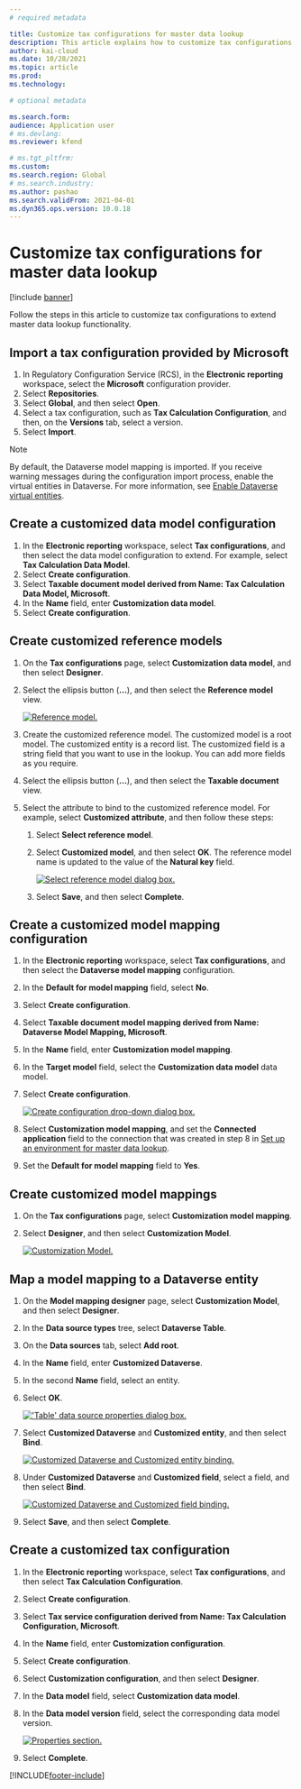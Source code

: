 ```yaml
---
# required metadata

title: Customize tax configurations for master data lookup
description: This article explains how to customize tax configurations to extend master data lookup functionality.
author: kai-cloud
ms.date: 10/28/2021
ms.topic: article
ms.prod: 
ms.technology: 

# optional metadata

ms.search.form:
audience: Application user
# ms.devlang: 
ms.reviewer: kfend

# ms.tgt_pltfrm: 
ms.custom: 
ms.search.region: Global
# ms.search.industry: 
ms.author: pashao
ms.search.validFrom: 2021-04-01
ms.dyn365.ops.version: 10.0.18
---
```


# Customize tax configurations for master data lookup

[!include [banner](../includes/banner.md)]

Follow the steps in this article to customize tax configurations to extend master data lookup functionality.

## Import a tax configuration provided by Microsoft

1. In Regulatory Configuration Service (RCS), in the **Electronic reporting** workspace, select the **Microsoft** configuration provider.
2. Select **Repositories**.
3. Select **Global**, and then select **Open**.
4. Select a tax configuration, such as **Tax Calculation Configuration**, and then, on the **Versions** tab, select a version.
5. Select **Import**.

> [!NOTE]
> By default, the Dataverse model mapping is imported. If you receive warning messages during the configuration import process, enable the virtual entities in Dataverse. For more information, see [Enable Dataverse virtual entities](../../fin-ops-core/dev-itpro/power-platform/enable-virtual-entities.md).

## Create a customized data model configuration

1. In the **Electronic reporting** workspace, select **Tax configurations**, and then select the data model configuration to extend. For example, select **Tax Calculation Data Model**.
2. Select **Create configuration**.
3. Select **Taxable document model derived from Name: Tax Calculation Data Model, Microsoft**.
4. In the **Name** field, enter **Customization data model**.
5. Select **Create configuration**.

## Create customized reference models

1. On the **Tax configurations** page, select **Customization data model**, and then select **Designer**.
2. Select the ellipsis button (**...**), and then select the **Reference model** view.

    [![Reference model.](./media/pic2.png)](./media/pic2.png)

3. Create the customized reference model. The customized model is a root model. The customized entity is a record list. The customized field is a string field that you want to use in the lookup. You can add more fields as you require.
4. Select the ellipsis button (**...**), and then select the **Taxable document** view.
5. Select the attribute to bind to the customized reference model. For example, select **Customized attribute**, and then follow these steps:

    1. Select **Select reference model**.
    2. Select **Customized model**, and then select **OK**. The reference model name is updated to the value of the **Natural key** field.

        [![Select reference model dialog box.](./media/pic5.png)](./media/pic5.png)

    3. Select **Save**, and then select **Complete**.

## Create a customized model mapping configuration

1. In the **Electronic reporting** workspace, select **Tax configurations**, and then select the **Dataverse model mapping** configuration.
2. In the **Default for model mapping** field, select **No**.
3. Select **Create configuration**.
4. Select **Taxable document model mapping derived from Name: Dataverse Model Mapping, Microsoft**.
5. In the **Name** field, enter **Customization model mapping**.
6. In the **Target model** field, select the **Customization data model** data model.
7. Select **Create configuration**.

    [![Create configuration drop-down dialog box.](./media/pic6.png)](./media/pic6.png)

8. Select **Customization model mapping**, and set the **Connected application** field to the connection that was created in step 8 in [Set up an environment for master data lookup](tax-service-set-up-environment-master-data-lookup.md).
9. Set the **Default for model mapping** field to **Yes**.

## Create customized model mappings

1. On the **Tax configurations** page, select **Customization model mapping**.
2. Select **Designer**, and then select **Customization Model**.

    [![Customization Model.](./media/pic8.png)](./media/pic8.png)

## Map a model mapping to a Dataverse entity

1. On the **Model mapping designer** page, select **Customization Model**, and then select **Designer**.
2. In the **Data source types** tree, select **Dataverse Table**.
3. On the **Data sources** tab, select **Add root**.
4. In the **Name** field, enter **Customized Dataverse**.
5. In the second **Name** field, select an entity.
6. Select **OK**.

    [!['Table' data source properties dialog box.](./media/pic9.png)](./media/pic9.png)

7. Select **Customized Dataverse** and **Customized entity**, and then select **Bind**.

    [![Customized Dataverse and Customized entity binding.](./media/pic10.png)](./media/pic10.png)

8. Under **Customized Dataverse** and **Customized field**, select a field, and then select **Bind**.

    [![Customized Dataverse and Customized field binding.](./media/pic11.png)](./media/pic11.png)

9. Select **Save**, and then select **Complete**.

## Create a customized tax configuration

1. In the **Electronic reporting** workspace, select **Tax configurations**, and then select **Tax Calculation Configuration**.
2. Select **Create configuration**.
3. Select **Tax service configuration derived from Name: Tax Calculation Configuration, Microsoft**.
4. In the **Name** field, enter **Customization configuration**.
5. Select **Create configuration**.
6. Select **Customization configuration**, and then select **Designer**.
7. In the **Data model** field, select **Customization data model**.
8. In the **Data model version** field, select the corresponding data model version.

    [![Properties section.](./media/pic13.png)](./media/pic13.png)

9. Select **Complete**.

[!INCLUDE[footer-include](../../includes/footer-banner.md)]
